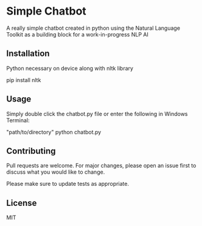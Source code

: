 # Simple Chatbot
A really simple chatbot created in python using the Natural Language Toolkit as a building block for a work-in-progress NLP AI

## Installation
Python necessary on device along with nltk library

pip install nltk

## Usage
Simply double click the chatbot.py file or enter the following in Windows Terminal:

"path/to/directory" python chatbot.py

## Contributing
Pull requests are welcome. For major changes, please open an issue first to discuss what you would like to change.

Please make sure to update tests as appropriate.

## License
MIT
